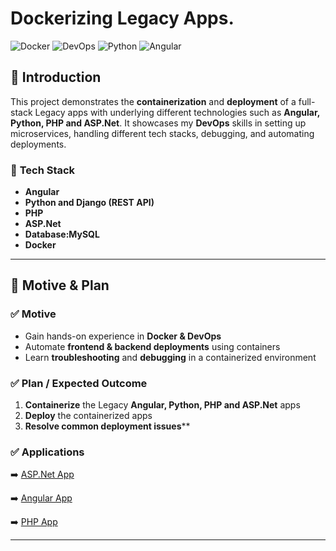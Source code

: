 # Dockerizing Legacy Apps.

![Docker](https://img.shields.io/badge/Docker-Containerization-blue?logo=docker)
![DevOps](https://img.shields.io/badge/DevOps-CI/CD-orange?logo=githubactions)
![Python](https://img.shields.io/badge/Python-Django-green?logo=python)
![Angular](https://img.shields.io/badge/Angular-Frontend-red?logo=angular)

## 📌 **Introduction**
This project demonstrates the **containerization** and **deployment** of a full-stack Legacy apps with underlying different technologies such as **Angular, Python, PHP and ASP.Net**.
It showcases my **DevOps** skills in setting up microservices, handling different tech stacks, debugging, and automating deployments.

### 🔹 **Tech Stack**
- **Angular**
- **Python and Django (REST API)**
- **PHP**
- **ASP.Net**
- **Database:MySQL**
- **Docker**
---

## 🎯 **Motive & Plan**

### ✅ **Motive**
- Gain hands-on experience in **Docker & DevOps**
- Automate **frontend & backend deployments** using containers
- Learn **troubleshooting** and **debugging** in a containerized environment

### ✅ **Plan / Expected Outcome**
1. **Containerize** the Legacy **Angular, Python, PHP and ASP.Net** apps
2. **Deploy** the containerized apps
3. **Resolve common deployment issues****

### ✅ **Applications**

➡️ [ASP.Net App](https://kinidal.github.io/Project-03-App-01/)

➡️ [Angular App](https://kinidal.github.io/Project-03-App-02/)

➡️ [PHP App](https://kinidal.github.io/Project-03-App-03/)

---
